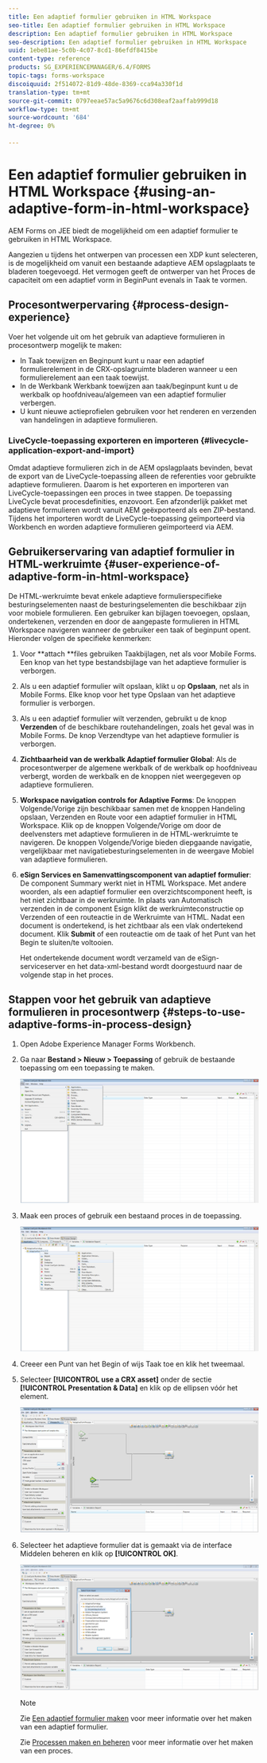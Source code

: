 ```yaml
---
title: Een adaptief formulier gebruiken in HTML Workspace
seo-title: Een adaptief formulier gebruiken in HTML Workspace
description: Een adaptief formulier gebruiken in HTML Workspace
seo-description: Een adaptief formulier gebruiken in HTML Workspace
uuid: 1ebe81ae-5c0b-4c07-8cd1-86efdf8415be
content-type: reference
products: SG_EXPERIENCEMANAGER/6.4/FORMS
topic-tags: forms-workspace
discoiquuid: 2f514072-81d9-48de-8369-cca94a330f1d
translation-type: tm+mt
source-git-commit: 0797eeae57ac5a9676c6d308eaf2aaffab999d18
workflow-type: tm+mt
source-wordcount: '684'
ht-degree: 0%

---
```



# Een adaptief formulier gebruiken in HTML Workspace {#using-an-adaptive-form-in-html-workspace}

AEM Forms on JEE biedt de mogelijkheid om een adaptief formulier te gebruiken in HTML Workspace.

Aangezien u tijdens het ontwerpen van processen een XDP kunt selecteren, is de mogelijkheid om vanuit een bestaande adaptieve AEM opslagplaats te bladeren toegevoegd. Het vermogen geeft de ontwerper van het Proces de capaciteit om een adaptief vorm in BeginPunt evenals in Taak te vormen.

## Procesontwerpervaring {#process-design-experience}

Voer het volgende uit om het gebruik van adaptieve formulieren in procesontwerp mogelijk te maken:

* In Taak toewijzen en Beginpunt kunt u naar een adaptief formulierelement in de CRX-opslagruimte bladeren wanneer u een formulierelement aan een taak toewijst.
* In de Werkbank Werkbank toewijzen aan taak/beginpunt kunt u de werkbalk op hoofdniveau/algemeen van een adaptief formulier verbergen.
* U kunt nieuwe actieprofielen gebruiken voor het renderen en verzenden van handelingen in adaptieve formulieren.

### LiveCycle-toepassing exporteren en importeren {#livecycle-application-export-and-import}

Omdat adaptieve formulieren zich in de AEM opslagplaats bevinden, bevat de export van de LiveCycle-toepassing alleen de referenties voor gebruikte adaptieve formulieren. Daarom is het exporteren en importeren van LiveCycle-toepassingen een proces in twee stappen. De toepassing LiveCycle bevat procesdefinities, enzovoort. Een afzonderlijk pakket met adaptieve formulieren wordt vanuit AEM geëxporteerd als een ZIP-bestand. Tijdens het importeren wordt de LiveCycle-toepassing geïmporteerd via Workbench en worden adaptieve formulieren geïmporteerd via AEM.

## Gebruikerservaring van adaptief formulier in HTML-werkruimte {#user-experience-of-adaptive-form-in-html-workspace}

De HTML-werkruimte bevat enkele adaptieve formulierspecifieke besturingselementen naast de besturingselementen die beschikbaar zijn voor mobiele formulieren. Een gebruiker kan bijlagen toevoegen, opslaan, ondertekenen, verzenden en door de aangepaste formulieren in HTML Workspace navigeren wanneer de gebruiker een taak of beginpunt opent. Hieronder volgen de specifieke kenmerken:

1. Voor **attach **files gebruiken Taakbijlagen, net als voor Mobile Forms. Een knop van het type bestandsbijlage van het adaptieve formulier is verborgen.

1. Als u een adaptief formulier wilt opslaan, klikt u op **Opslaan**, net als in Mobile Forms. Elke knop voor het type Opslaan van het adaptieve formulier is verborgen.

1. Als u een adaptief formulier wilt verzenden, gebruikt u de knop **Verzenden** of de beschikbare routehandelingen, zoals het geval was in Mobile Forms. De knop Verzendtype van het adaptieve formulier is verborgen.

1. **Zichtbaarheid van de werkbalk Adaptief formulier Global**: Als de procesontwerper de algemene werkbalk of de werkbalk op hoofdniveau verbergt, worden de werkbalk en de knoppen niet weergegeven op adaptieve formulieren.

1. **Workspace navigation controls for Adaptive Forms**: De knoppen Volgende/Vorige zijn beschikbaar samen met de knoppen Handeling opslaan, Verzenden en Route voor een adaptief formulier in HTML Workspace. Klik op de knoppen Volgende/Vorige om door de deelvensters met adaptieve formulieren in de HTML-werkruimte te navigeren. De knoppen Volgende/Vorige bieden diepgaande navigatie, vergelijkbaar met navigatiebesturingselementen in de weergave Mobiel van adaptieve formulieren.

1. **eSign Services en Samenvattingscomponent van adaptief formulier**: De component Summary werkt niet in HTML Workspace. Met andere woorden, als een adaptief formulier een overzichtscomponent heeft, is het niet zichtbaar in de werkruimte. In plaats van Automatisch verzenden in de component Esign klikt de werkruimteconstructie op Verzenden of een routeactie in de Werkruimte van HTML. Nadat een document is ondertekend, is het zichtbaar als een vlak ondertekend document. Klik **Submit** of een routeactie om de taak of het Punt van het Begin te sluiten/te voltooien.

   Het ondertekende document wordt verzameld van de eSign-serviceserver en het data-xml-bestand wordt doorgestuurd naar de volgende stap in het proces.

## Stappen voor het gebruik van adaptieve formulieren in procesontwerp {#steps-to-use-adaptive-forms-in-process-design}

1. Open Adobe Experience Manager Forms Workbench.

1. Ga naar **Bestand > Nieuw > Toepassing** of gebruik de bestaande toepassing om een toepassing te maken.

   ![Nieuwe toepassing maken](assets/create_new_appl.png)

1. Maak een proces of gebruik een bestaand proces in de toepassing.

   ![Nieuw proces maken](assets/create_new_process.png)

1. Creeer een Punt van het Begin of wijs Taak toe en klik het tweemaal.
1. Selecteer **[!UICONTROL use a CRX asset]** onder de sectie **[!UICONTROL Presentation & Data]** en klik op de ellipsen vóór het element.

   ![Een CRX-element gebruiken](assets/use_crx_asset.png)

1. Selecteer het adaptieve formulier dat is gemaakt via de interface Middelen beheren en klik op **[!UICONTROL OK]**.

   ![Een adaptief formulier selecteren](assets/selecting_form.png)

   >[!NOTE]
   >
   >Zie [Een adaptief formulier maken](/help/forms/using/creating-adaptive-form.md) voor meer informatie over het maken van een adaptief formulier.
   >
   >Zie [Processen maken en beheren](https://help.adobe.com/en_US/AEMForms/6.1/WorkbenchHelp/WS92d06802c76abadb-1cc35bda128261a20dd-7ff7.2.html) voor meer informatie over het maken van een proces.


